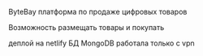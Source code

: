 ByteBay платформа по продаже цифровых товаров

Возможность размещать товары и покупать


деплой на netlify
БД MongoDB работала только с vpn
